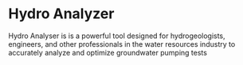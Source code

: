 # Hydro Analyzer

Hydro Analyser is  is a powerful tool designed for hydrogeologists, engineers, and other professionals in the water resources industry to accurately analyze and optimize groundwater pumping tests